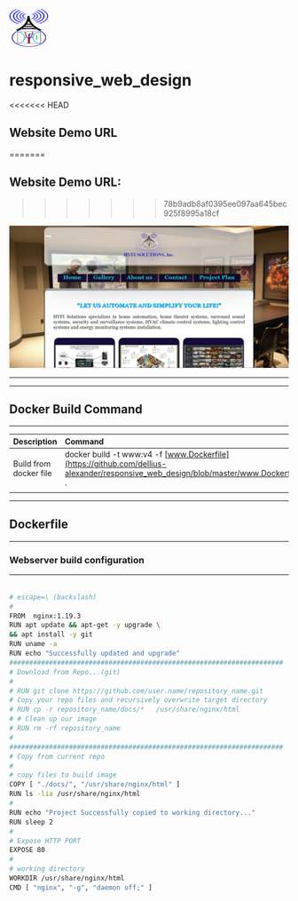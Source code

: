 
[![LOGO](https://github.com/dellius-alexander/responsive_web_design/blob/master/docs/images/logo.png)](https://github.com/dellius-alexander/responsive_web_design)

# responsive_web_design

<<<<<<< HEAD
## Website Demo URL
=======
## Website Demo URL: 
>>>>>>> 78b9adb8af0395ee097aa645bec925f8995a18cf

<!-- Demo Box -->

[![](docs/images/homepage.png)](https://dellius-alexander.github.io/responsive_web_design/)

<!-- Demo Box -->

---
---

## Docker Build Command
---
|  **Description** |  **Command**  |
|:---	|:---	|
| Build from docker file | docker build -t www:v4 -f [www.Dockerfile](https://github.com/dellius-alexander/responsive_web_design/blob/master/www.Dockerfile) . |
|  |  |
---

## Dockerfile
---
### Webserver build configuration
---

```bash

# escape=\ (backslash)
#
FROM  nginx:1.19.3
RUN apt update && apt-get -y upgrade \
&& apt install -y git
RUN uname -a
RUN echo "Successfully updated and upgrade"
#####################################################################
# Download from Repo...(git)
#
# RUN git clone https://github.com/user.name/repository_name.git 
# Copy your repo files and recursively overwrite target directory
# RUN cp -r repository_name/docs/*   /usr/share/nginx/html
# # Clean up our image
# RUN rm -rf repository_name
#
#####################################################################
# Copy from current repo
#
# copy files to build image
COPY [ "./docs/", "/usr/share/nginx/html" ]
RUN ls -lia /usr/share/nginx/html
#
RUN echo "Project Successfully copied to working directory..."
RUN sleep 2
#
# Expose HTTP PORT
EXPOSE 80
#
# working directory
WORKDIR /usr/share/nginx/html
CMD [ "nginx", "-g", "daemon off;" ]


```
